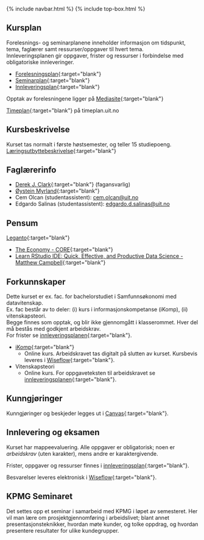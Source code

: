 {% include navbar.html %} {% include top-box.html %} <!-- Kode for å inkludere boksen på toppen av siden. Se _config.yml for å gjøre endringer. -->

## Kursplan  

Forelesnings- og seminarplanene inneholder informasjon om tidspunkt, tema, faglærer samt ressurser/oppgaver til hvert tema.  
Innleveringsplanen gir oppgaver, frister og ressurser i forbindelse med obligatoriske innleveringer.  

- [Forelesningsplan](forelesningsplan.md){:target="blank"}
- [Seminarplan](seminarplan.md){:target="blank"}
- [Innleveringsplan](innleveringer.md){:target="blank"}   

Opptak av forelesningene ligger på [Mediasite](https://mediasite.uit.no/Mediasite/Catalog/Full/dcf1cefd1c1f4c8fb684abd0b45c580e21){:target="blank"}   



[Timeplan](http://timeplan.uit.no/emne_timeplan.php?sem=21h&module%5B%5D=SOK-1004-1){:target="blank"} på timeplan.uit.no


## Kursbeskrivelse 

Kurset tas normalt i første høstsemester, og teller 15 studiepoeng.  
[Læringsutbyttebeskrivelse](https://uit.no/utdanning/emner/emne?p_document_id=722325){:target="blank"}

## Faglærerinfo  

- [Derek J. Clark](https://uit.no/ansatte/derek.clark){:target="blank"} (fagansvarlig)
- [Øystein Myrland](https://uit.no/ansatte/person?p_document_id=41412){:target="blank"} 
- Cem Olcan (studentassistent):  <cem.olcan@uit.no>
- Edgardo Salinas (studentassistent): <edgardo.d.salinas@uit.no>   


## Pensum  

[Leganto](https://bibsys-c.alma.exlibrisgroup.com/leganto/readinglist/lists/8430615560002205?auth=SAML){:target="blank"}
- [The Economy - CORE](https://www.core-econ.org/the-economy/book/text/0-3-contents.html){:target="blank"}
- [Learn RStudio IDE: Quick, Effective, and Productive Data Science - Matthew Campbell](https://link.springer.com/content/pdf/10.1007%2F978-1-4842-4511-8.pdf){:target="blank"}

## Forkunnskaper  
Dette kurset er ex. fac. for bachelorstudiet i Samfunnsøkonomi med datavitenskap.  
Ex. fac består av to deler: (i) kurs i informasjonskompetanse (iKomp), (ii) vitenskapsteori.  
Begge finnes som opptak, og blir ikke gjennomgått i klasserommet. Hver del må bestås med godkjent arbeidskrav.   
For frister se [innleveringsplanen](innleveringer.md){:target="blank"}.

- [iKomp](https://result.uit.no/ikomp/){:target="blank"}
  - Online kurs. Arbeidskravet tas digitalt på slutten av kurset. Kursbevis leveres i [Wiseflow](https://europe.wiseflow.net/login/license/6){:target="blank"}.
- Vitenskapsteori
  - Online kurs. For oppgaveteksten til arbeidskravet se [innleveringsplanen](innleveringer.md){:target="blank"}.

## Kunngjøringer  

Kunngjøringer og beskjeder legges ut i [Canvas](https://uit.instructure.com/courses/24034){:target="blank"}.


## Innlevering og eksamen  

Kurset har mappeevaluering. Alle oppgaver er obligatorisk; noen er _arbeidskrav_ (uten karakter), mens andre er karaktergivende.  

Frister, oppgaver og ressurser finnes i [innleveringsplan](innleveringer.md){:target="blank"}.    

Besvarelser leveres elektronisk i [Wiseflow](https://europe.wiseflow.net/login/license/6){:target="blank"}.  

## KPMG Seminaret

Det settes opp et seminar i samarbeid med KPMG i løpet av semesteret. Her vil man lære om prosjektgjennomføring i arbeidslivet; blant annet presentasjonsteknikker, hvordan møte kunder, og tolke oppdrag, og hvordan presentere resultater for ulike kundegrupper. 






